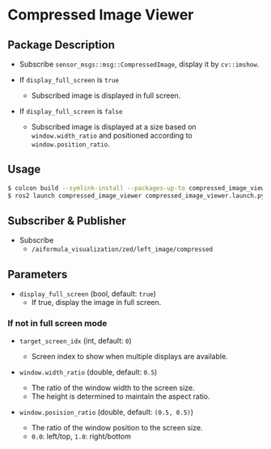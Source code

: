 # Compressed Image Viewer

## Package Description
- Subscribe `sensor_msgs::msg::CompressedImage`, display it by `cv::imshow`.

- If `display_full_screen` is `true`
    - Subscribed image is displayed in full screen.

- If `display_full_screen` is `false`
    - Subscribed image is displayed at a size based on `window.width_ratio` and positioned according to `window.position_ratio`.

## Usage
```sh
$ colcon build --symlink-install --packages-up-to compressed_image_viewer
$ ros2 launch compressed_image_viewer compressed_image_viewer.launch.py
```

## Subscriber & Publisher
- Subscribe
    - `/aiformula_visualization/zed/left_image/compressed`

## Parameters
- `display_full_screen` (bool, default: `true`)
    - If true, display the image in full screen.

### If not in full screen mode
- `target_screen_idx` (int, default: `0`)
    - Screen index to show when multiple displays are available.

- `window.width_ratio` (double, default: `0.5`)
    - The ratio of the window width to the screen size.
    - The height is determined to maintain the aspect ratio.

- `window.posision_ratio` (double, default: `(0.5, 0.5)`)
    - The ratio of the window position to the screen size.
    - `0.0`: left/top, `1.0`: right/bottom
